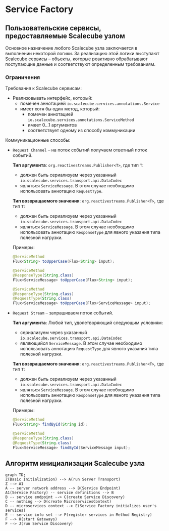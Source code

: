 # Service Factory 

## Пользовательские сервисы, предоставляемые Scalecube узлом

Основное назначение любого Scalecube узла заключается в выполнении некоторой логики. 
За реализацию этой логики выступают Scalecube сервисы – объекты, которые реактивно обрабатывают поступающие данные и соответствуют определенным требованиям. 

### Ограничения 

Требования к Scalecube сервисам:
- Реализовывать интерфейс, который:
	- помечен аннотацией `io.scalecube.services.annotations.Service` 
	- имеет хотя бы один метод, который:
		- помечен аннотацией `io.scalecube.services.annotations.ServiceMethod`	
		- имеет 0...1 аргументов
		- соответствует одному из способу коммуникации

Коммуникационные способы:
- `Request Channel` – на поток событий получаем ответный поток событий.

	__Тип аргумента__:  `org.reactivestreams.Publisher<T>`, где тип `T`:
	- должен быть сериализуем через 
	указанный `io.scalecube.services.transport.api.DataCodec`
	- являться `ServiceMessage`. В этом случае необходимо использовать аннотацию `RequestType`.
	
	__Тип возвращаемого значения__:  `org.reactivestreams.Publisher<T>`, где тип `T`:
	- должен быть сериализуем через 
	указанный `io.scalecube.services.transport.api.DataCodec`
	- являться `ServiceMessage`. В этом случае необходимо использовать аннотацию `ResponseType`  для явного указания типа полезной нагрузки.

	Примеры:
	
	```java
	@ServiceMethod
	Flux<String> toUpperCase(Flux<String> input);
	```
	```java
	@ServiceMethod
	@ResponseType(String.class)
	Flux<ServiceMessage> toUpperCase(Flux<String> input);
	```
	```java
	@ServiceMethod
	@ResponseType(String.class)
	@RequestType(String.class)
	Flux<ServiceMessage> toUpperCase(Flux<ServiceMessage> input);
	```
	
- `Request Stream` – запрашиваем поток событий. 

	__Тип аргумента__:  Любой тип, удолетворяющий следующим условиям:
	- сериализуем через 
	указанный `io.scalecube.services.transport.api.DataCodec`
	- являющийся `ServiceMessage`. В этом случае необходимо использовать аннотацию `RequestType` для явного указания типа полезной нагрузки.
	
	__Тип возвращаемого значения__:  `org.reactivestreams.Publisher<T>`, где тип `T`:
	- должен быть сериализуем через 
	указанный `io.scalecube.services.transport.api.DataCodec`
	- являться `ServiceMessage`. В этом случае необходимо использовать аннотацию `ResponseType` для явного указания типа полезной нагрузки.

	Примеры:

	```java
	@ServiceMethod
	Flux<String> findById(String id);
	```
	```java
	@ServiceMethod
	@ResponseType(String.class)
	@RequestType(String.class)
	Flux<ServiceMessage> findById(ServiceMessage input);
	```

	




## Алгоритм инициализации Scalecube узла

```mermaid
graph TD;
Z(Basic Initialization) --> A(run Server Transport)
Z --> A1
A -- server network address --> B(Service Endpoint)
A1(Service Factory) -- service definitions --> B
B -- service endpoint --> C(create Service Discovery)
C -- nothing --> D(create MicroservicesContext)
D -- microservices context --> E(Service Factory initializes user's services)
E -- service info set --> F(register services in Method Registry)
F --> H(start Gateways)
F --> J(run Service Discovery)
```





<!--stackedit_data:
eyJoaXN0b3J5IjpbMjEyOTI1NTI0MiwyMTI1MTIxNDU1XX0=
-->